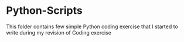 # Python-Scripts

This folder contains few simple Python coding exercise that I started to write during my revision of Coding exercise
